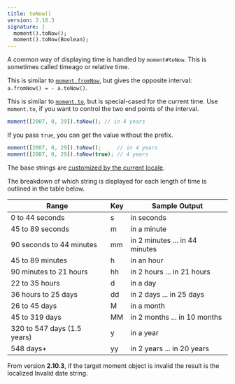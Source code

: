 ```yaml
---
title: toNow()
version: 2.10.3
signature: |
  moment().toNow();
  moment().toNow(Boolean);
---
```



A common way of displaying time is handled by `moment#toNow`. This is sometimes called timeago or relative time.

This is similar to [`moment.fromNow`](/docs/#/displaying/fromnow/), but gives
the opposite interval: `a.fromNow() = - a.toNow()`.

This is similar to [`moment.to`](/docs/#/displaying/to/), but is special-cased
for the current time. Use `moment.to`, if you want to control the two end
points of the interval.

```javascript
moment([2007, 0, 29]).toNow(); // in 4 years
```

If you pass `true`, you can get the value without the prefix.

```javascript
moment([2007, 0, 29]).toNow();     // in 4 years
moment([2007, 0, 29]).toNow(true); // 4 years
```

The base strings are [customized by the current locale](#/customization/relative-time/).

The breakdown of which string is displayed for each length of time is outlined in the table below.

<table class="table table-striped table-bordered">
  <thead>
    <tr>
      <th>Range</th>
      <th>Key</th>
      <th>Sample Output</th>
    </tr>
  </thead>
  <tbody>
    <tr>
      <td>0 to 44 seconds</td>
      <td>s</td>
      <td>in seconds</td>
    </tr>
    <tr>
      <td>45 to 89 seconds</td>
      <td>m</td>
      <td>in a minute</td>
    </tr>
    <tr>
      <td>90 seconds to 44 minutes</td>
      <td>mm</td>
      <td>in 2 minutes ... in 44 minutes</td>
    </tr>
    <tr>
      <td>45 to 89 minutes</td>
      <td>h</td>
      <td>in an hour</td>
    </tr>
    <tr>
      <td>90 minutes to 21 hours </td>
      <td>hh</td>
      <td>in 2 hours ... in 21 hours</td>
    </tr>
    <tr>
      <td>22 to 35 hours</td>
      <td>d</td>
      <td>in a day</td>
    </tr>
    <tr>
      <td>36 hours to 25 days</td>
      <td>dd</td>
      <td>in 2 days ... in 25 days</td>
    </tr>
    <tr>
      <td>26 to 45 days</td>
      <td>M</td>
      <td>in a month</td>
    </tr>
    <tr>
      <td>45 to 319 days</td>
      <td>MM</td>
      <td>in 2 months ... in 10 months</td>
    </tr>
    <tr>
      <td>320 to 547 days (1.5 years)</td>
      <td>y</td>
      <td>in a year</td>
    </tr>
    <tr>
      <td>548 days+</td>
      <td>yy</td>
      <td>in 2 years ... in 20 years</td>
    </tr>
  </tbody>
</table>

From version **2.10.3**, if the target moment object is invalid the result is
the localized Invalid date string.
